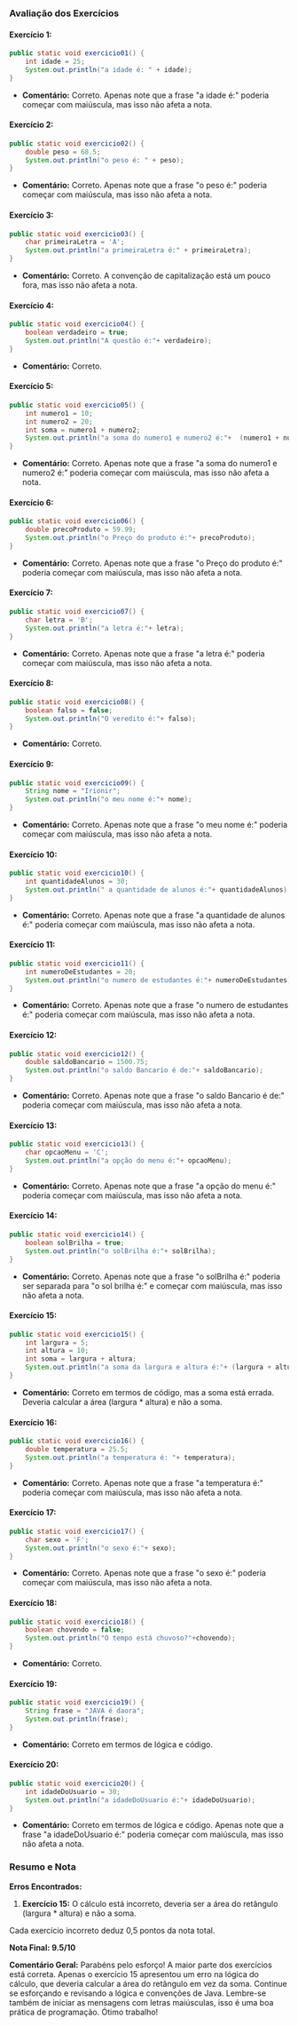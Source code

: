 ### Avaliação dos Exercícios

#### Exercício 1:
```java
public static void exercicio01() {
    int idade = 25;
    System.out.println("a idade é: " + idade);
}
```
- **Comentário:** Correto. Apenas note que a frase "a idade é:" poderia começar com maiúscula, mas isso não afeta a nota.

#### Exercício 2:
```java
public static void exercicio02() {
    double peso = 68.5;
    System.out.println("o peso é: " + peso);
}
```
- **Comentário:** Correto. Apenas note que a frase "o peso é:" poderia começar com maiúscula, mas isso não afeta a nota.

#### Exercício 3:
```java
public static void exercicio03() {
    char primeiraLetra = 'A';
    System.out.println("a primeiraLetra é:" + primeiraLetra);
}
```
- **Comentário:** Correto. A convenção de capitalização está um pouco fora, mas isso não afeta a nota.

#### Exercício 4:
```java
public static void exercicio04() {
    boolean verdadeiro = true;
    System.out.println("A questão é:"+ verdadeiro);
}
```
- **Comentário:** Correto.

#### Exercício 5:
```java
public static void exercicio05() {
    int numero1 = 10;
    int numero2 = 20;
    int soma = numero1 + numero2;
    System.out.println("a soma do numero1 e numero2 é:"+  (numero1 + numero2));
}
```
- **Comentário:** Correto. Apenas note que a frase "a soma do numero1 e numero2 é:" poderia começar com maiúscula, mas isso não afeta a nota.

#### Exercício 6:
```java
public static void exercicio06() {
    double precoProduto = 59.99;
    System.out.println("o Preço do produto é:"+ precoProduto);
}
```
- **Comentário:** Correto. Apenas note que a frase "o Preço do produto é:" poderia começar com maiúscula, mas isso não afeta a nota.

#### Exercício 7:
```java
public static void exercicio07() {
    char letra = 'B';
    System.out.println("a letra é:"+ letra);
}
```
- **Comentário:** Correto. Apenas note que a frase "a letra é:" poderia começar com maiúscula, mas isso não afeta a nota.

#### Exercício 8:
```java
public static void exercicio08() {
    boolean falso = false;
    System.out.println("O veredito é:"+ falso);
}
```
- **Comentário:** Correto.

#### Exercício 9:
```java
public static void exercicio09() {
    String nome = "Irionir";
    System.out.println("o meu nome é:"+ nome);
}
```
- **Comentário:** Correto. Apenas note que a frase "o meu nome é:" poderia começar com maiúscula, mas isso não afeta a nota.

#### Exercício 10:
```java
public static void exercicio10() {
    int quantidadeAlunos = 30;
    System.out.println(" a quantidade de alunos é:"+ quantidadeAlunos);
}
```
- **Comentário:** Correto. Apenas note que a frase "a quantidade de alunos é:" poderia começar com maiúscula, mas isso não afeta a nota.

#### Exercício 11:
```java
public static void exercicio11() {
    int numeroDeEstudantes = 20;
    System.out.println("o numero de estudantes é:"+ numeroDeEstudantes);
}
```
- **Comentário:** Correto. Apenas note que a frase "o numero de estudantes é:" poderia começar com maiúscula, mas isso não afeta a nota.

#### Exercício 12:
```java
public static void exercicio12() {
    double saldoBancario = 1500.75;
    System.out.println("o saldo Bancario é de:"+ saldoBancario);
}
```
- **Comentário:** Correto. Apenas note que a frase "o saldo Bancario é de:" poderia começar com maiúscula, mas isso não afeta a nota.

#### Exercício 13:
```java
public static void exercicio13() {
    char opcaoMenu = 'C';
    System.out.println("a opção do menu é:"+ opcaoMenu);
}
```
- **Comentário:** Correto. Apenas note que a frase "a opção do menu é:" poderia começar com maiúscula, mas isso não afeta a nota.

#### Exercício 14:
```java
public static void exercicio14() {
    boolean solBrilha = true;
    System.out.println("o solBrilha é:"+ solBrilha);
}
```
- **Comentário:** Correto. Apenas note que a frase "o solBrilha é:" poderia ser separada para "o sol brilha é:" e começar com maiúscula, mas isso não afeta a nota.

#### Exercício 15:
```java
public static void exercicio15() {
    int largura = 5;
    int altura = 10;
    int soma = largura + altura;
    System.out.println("a soma da largura e altura é:"+ (largura + altura));
}
```
- **Comentário:** Correto em termos de código, mas a soma está errada. Deveria calcular a área (largura * altura) e não a soma. 

#### Exercício 16:
```java
public static void exercicio16() {
    double temperatura = 25.5;
    System.out.println("a temperatura é: "+ temperatura);
}
```
- **Comentário:** Correto. Apenas note que a frase "a temperatura é:" poderia começar com maiúscula, mas isso não afeta a nota.

#### Exercício 17:
```java
public static void exercicio17() {
    char sexo = 'F';
    System.out.println("o sexo é:"+ sexo);
}
```
- **Comentário:** Correto. Apenas note que a frase "o sexo é:" poderia começar com maiúscula, mas isso não afeta a nota.

#### Exercício 18:
```java
public static void exercicio18() {
    boolean chovendo = false;
    System.out.println("O tempo está chuvoso?"+chovendo);
}
```
- **Comentário:** Correto.

#### Exercício 19:
```java
public static void exercicio19() {
    String frase = "JAVA é daora";
    System.out.println(frase);
}
```
- **Comentário:** Correto em termos de lógica e código.

#### Exercício 20:
```java
public static void exercicio20() {
    int idadeDoUsuario = 30;
    System.out.println("a idadeDoUsuario é:"+ idadeDoUsuario);
}
```
- **Comentário:** Correto em termos de lógica e código. Apenas note que a frase "a idadeDoUsuario é:" poderia começar com maiúscula, mas isso não afeta a nota.

### Resumo e Nota

**Erros Encontrados:**
1. **Exercício 15:** O cálculo está incorreto, deveria ser a área do retângulo (largura * altura) e não a soma.

Cada exercício incorreto deduz 0,5 pontos da nota total. 

**Nota Final: 9.5/10**

**Comentário Geral:**
Parabéns pelo esforço! A maior parte dos exercícios está correta. Apenas o exercício 15 apresentou um erro na lógica do cálculo, que deveria calcular a área do retângulo em vez da soma. Continue se esforçando e revisando a lógica e convenções de Java. Lembre-se também de iniciar as mensagens com letras maiúsculas, isso é uma boa prática de programação. Ótimo trabalho!
